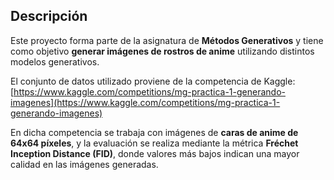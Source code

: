 ## Descripción

Este proyecto forma parte de la asignatura de **Métodos Generativos** y tiene como objetivo **generar imágenes de rostros de anime** utilizando distintos modelos generativos.  

El conjunto de datos utilizado proviene de la competencia de Kaggle:  
[https://www.kaggle.com/competitions/mg-practica-1-generando-imagenes](https://www.kaggle.com/competitions/mg-practica-1-generando-imagenes)

En dicha competencia se trabaja con imágenes de **caras de anime de 64x64 píxeles**, y la evaluación se realiza mediante la métrica **Fréchet Inception Distance (FID)**, donde valores más bajos indican una mayor calidad en las imágenes generadas.
